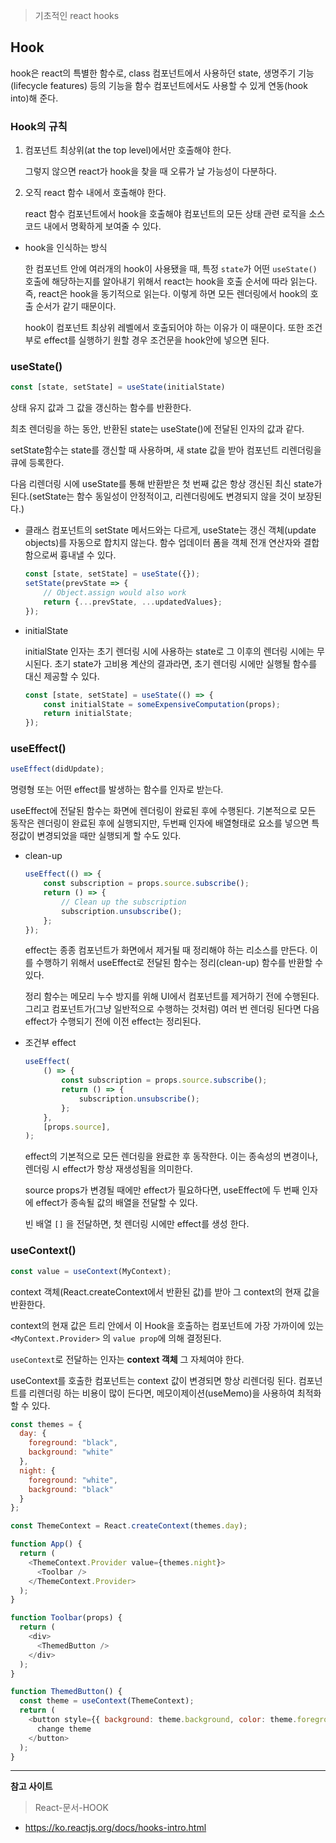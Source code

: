 >기초적인 react hooks

## Hook
hook은 react의 특별한 함수로, class 컴포넌트에서 사용하던 state, 생명주기 기능(lifecycle features) 등의 기능을 함수 컴포넌트에서도 사용할 수 있게 연동(hook into)해 준다.

### Hook의 규칙
1. 컴포넌트 최상위(at the top level)에서만 호출해야 한다.

	그렇지 않으면 react가 hook을 찾을 때 오류가 날 가능성이 다분하다.
2. 오직 react 함수 내에서 호출해야 한다.
	
	react 함수 컴포넌트에서 hook을 호출해야 컴포넌트의 모든 상태 관련 로직을 소스코드 내에서 명확하게 보여줄 수 있다.

* hook을 인식하는 방식
	
	한 컴포넌트 안에 여러개의 hook이 사용됐을 때, 특정 `state`가 어떤 `useState()` 호출에 해당하는지를 알아내기 위해서 react는 hook을 호출 순서에 따라 읽는다. 즉, react은 hook을 동기적으로 읽는다. 이렇게 하면 모든 렌더링에서 hook의 호출 순서가 같기 때문이다. 

	hook이 컴포넌트 최상위 레벨에서 호출되어야 하는 이유가 이 때문이다. 또한 조건부로 effect를 실행하기 원할 경우 조건문을 hook안에 넣으면 된다.

### useState()
```javascript
const [state, setState] = useState(initialState)
```
상태 유지 값과 그 값을 갱신하는 함수를 반환한다.

최초 렌더링을 하는 동안, 반환된 state는 useState()에 전달된 인자의 값과 같다.

setState함수는 state를 갱신할 때 사용하며, 새 state 값을 받아 컴포넌트 리렌더링을 큐에 등록한다.

다음 리렌더링 시에 useState를 통해 반환받은 첫 번째 값은 항상 갱신된 최신 state가 된다.(setState는 함수 동일성이 안정적이고, 리렌더링에도 변경되지 않을 것이 보장된다.)

* 클래스 컴포넌트의 setState 메서드와는 다르게, useState는 갱신 객체(update objects)를 자동으로 합치지 않는다. 함수 업데이터 폼을 객체 전개 연산자와 결합함으로써 흉내낼 수 있다.
	```javascript
	const [state, setState] = useState({});
	setState(prevState => {
		// Object.assign would also work
		return {...prevState, ...updatedValues};
	});
	```
* initialState

	initialState 인자는 초기 렌더링 시에 사용하는 state로 그 이후의 렌더링 시에는 무시된다. 초기 state가 고비용 계산의 결과라면, 초기 렌더링 시에만 실행될 함수를 대신 제공할 수 있다.
	```javascript
	const [state, setState] = useState(() => {
		const initialState = someExpensiveComputation(props);
		return initialState;
	});
	```

### useEffect()
```javascript
useEffect(didUpdate);
```
명령형 또는 어떤 effect를 발생하는 함수를 인자로 받는다.

useEffect에 전달된 함수는 화면에 렌더링이 완료된 후에 수행된다. 기본적으로 모든 동작은 렌더링이 완료된 후에 실행되지만, 두번째 인자에 배열형태로 요소를 넣으면 특정값이 변경되었을 때만 실행되게 할 수도 있다.
* clean-up
	```javascript
	useEffect(() => {
		const subscription = props.source.subscribe();
		return () => {
			// Clean up the subscription
			subscription.unsubscribe();
		};
	});
	```
	effect는 종종 컴포넌트가 화면에서 제거될 때 정리해야 하는 리소스를 만든다. 이를 수행하기 위해서 useEffect로 전달된 함수는 정리(clean-up) 함수를 반환할 수 있다. 

	정리 함수는 메모리 누수 방지를 위해 UI에서 컴포넌트를 제거하기 전에 수행된다. 그리고 컴포넌트가(그냥 일반적으로 수행하는 것처럼) 여러 번 렌더링 된다면 다음 effect가 수행되기 전에 이전 effect는 정리된다.
* 조건부 effect
	```javascript
	useEffect(
		() => {
			const subscription = props.source.subscribe();
			return () => {
				subscription.unsubscribe();
			};
		},
		[props.source],
	);
	```
	effect의 기본적으로 모든 렌더링을 완료한 후 동작한다. 이는 종속성의 변경이나, 렌더링 시 effect가 항상 재생성됨을 의미한다.

	source props가 변경될 때에만 effect가 필요하다면, useEffect에 두 번째 인자에 effect가 종속될 값의 배열을 전달할 수 있다.

	빈 배열 `[]` 을 전달하면, 첫 렌더링 시에만 effect를 생성 한다.
### useContext()
```javascript
const value = useContext(MyContext);
```
context 객체(React.createContext에서 반환된 값)를 받아 그 context의 현재 값을 반환한다.

context의 현재 값은 트리 안에서 이 Hook을 호출하는 컴포넌트에 가장 가까이에 있는 `<MyContext.Provider>` 의 `value prop`에 의해 결정된다.

`useContext`로 전달하는 인자는 **context 객체** 그 자체여야 한다.

useContext를 호출한 컴포넌트는 context 값이 변경되면 항상 리렌더링 된다. 컴포넌트를 리렌더링 하는 비용이 많이 든다면, 메모이제이션(useMemo)을 사용하여 최적화할 수 있다.

```javascript
const themes = {
  day: {
    foreground: "black",
    background: "white"
  },
  night: {
    foreground: "white",
    background: "black"
  }
};

const ThemeContext = React.createContext(themes.day);

function App() {
  return (
    <ThemeContext.Provider value={themes.night}>
      <Toolbar />
    </ThemeContext.Provider>
  );
}

function Toolbar(props) {
  return (
    <div>
      <ThemedButton />
    </div>
  );
}

function ThemedButton() {
  const theme = useContext(ThemeContext);
  return (
    <button style={{ background: theme.background, color: theme.foreground }}>
      change theme
    </button>
  );
}
```

___
**참고 사이트**
>React-문서-HOOK
* https://ko.reactjs.org/docs/hooks-intro.html